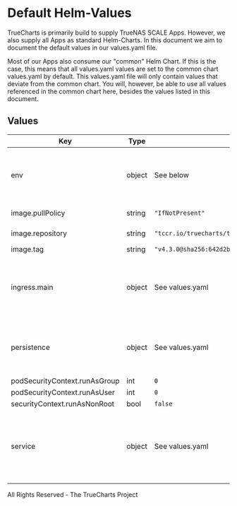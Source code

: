 # Default Helm-Values

TrueCharts is primarily build to supply TrueNAS SCALE Apps.
However, we also supply all Apps as standard Helm-Charts. In this document we aim to document the default values in our values.yaml file.

Most of our Apps also consume our "common" Helm Chart.
If this is the case, this means that all values.yaml values are set to the common chart values.yaml by default. This values.yaml file will only contain values that deviate from the common chart.
You will, however, be able to use all values referenced in the common chart here, besides the values listed in this document.

## Values

| Key | Type | Default | Description |
|-----|------|---------|-------------|
| env | object | See below | environment variables. See [image docs](https://hub.docker.com/r/thelounge/thelounge/) for more details. |
| image.pullPolicy | string | `"IfNotPresent"` | image pull policy |
| image.repository | string | `"tccr.io/truecharts/thelounge"` | image repository |
| image.tag | string | `"v4.3.0@sha256:642d2b46f679b666e7b7458e761de135b7fb6761e986a8bcb620d81803195051"` | image tag |
| ingress.main | object | See values.yaml | Enable and configure ingress settings for the chart under this key. |
| persistence | object | See values.yaml | Configure persistence settings for the chart under this key. |
| podSecurityContext.runAsGroup | int | `0` |  |
| podSecurityContext.runAsUser | int | `0` |  |
| securityContext.runAsNonRoot | bool | `false` |  |
| service | object | See values.yaml | Configures service settings for the chart. Normally this does not need to be modified. |

All Rights Reserved - The TrueCharts Project
